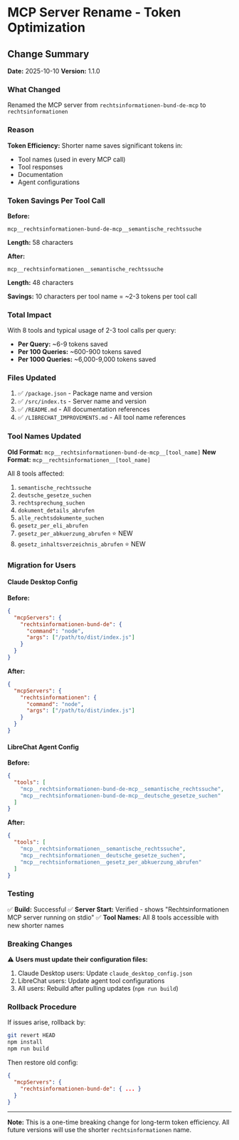 # MCP Server Rename - Token Optimization

## Change Summary

**Date:** 2025-10-10
**Version:** 1.1.0

### What Changed

Renamed the MCP server from `rechtsinformationen-bund-de-mcp` to `rechtsinformationen`

### Reason

**Token Efficiency:** Shorter name saves significant tokens in:
- Tool names (used in every MCP call)
- Tool responses
- Documentation
- Agent configurations

### Token Savings Per Tool Call

**Before:**
```
mcp__rechtsinformationen-bund-de-mcp__semantische_rechtssuche
```
**Length:** 58 characters

**After:**
```
mcp__rechtsinformationen__semantische_rechtssuche
```
**Length:** 48 characters

**Savings:** 10 characters per tool name = ~2-3 tokens per tool call

### Total Impact

With 8 tools and typical usage of 2-3 tool calls per query:

- **Per Query:** ~6-9 tokens saved
- **Per 100 Queries:** ~600-900 tokens saved
- **Per 1000 Queries:** ~6,000-9,000 tokens saved

### Files Updated

1. ✅ `/package.json` - Package name and version
2. ✅ `/src/index.ts` - Server name and version
3. ✅ `/README.md` - All documentation references
4. ✅ `/LIBRECHAT_IMPROVEMENTS.md` - All tool name references

### Tool Names Updated

**Old Format:** `mcp__rechtsinformationen-bund-de-mcp__[tool_name]`
**New Format:** `mcp__rechtsinformationen__[tool_name]`

All 8 tools affected:
1. `semantische_rechtssuche`
2. `deutsche_gesetze_suchen`
3. `rechtsprechung_suchen`
4. `dokument_details_abrufen`
5. `alle_rechtsdokumente_suchen`
6. `gesetz_per_eli_abrufen`
7. `gesetz_per_abkuerzung_abrufen` ⭐ NEW
8. `gesetz_inhaltsverzeichnis_abrufen` ⭐ NEW

### Migration for Users

#### Claude Desktop Config

**Before:**
```json
{
  "mcpServers": {
    "rechtsinformationen-bund-de": {
      "command": "node",
      "args": ["/path/to/dist/index.js"]
    }
  }
}
```

**After:**
```json
{
  "mcpServers": {
    "rechtsinformationen": {
      "command": "node",
      "args": ["/path/to/dist/index.js"]
    }
  }
}
```

#### LibreChat Agent Config

**Before:**
```json
{
  "tools": [
    "mcp__rechtsinformationen-bund-de-mcp__semantische_rechtssuche",
    "mcp__rechtsinformationen-bund-de-mcp__deutsche_gesetze_suchen"
  ]
}
```

**After:**
```json
{
  "tools": [
    "mcp__rechtsinformationen__semantische_rechtssuche",
    "mcp__rechtsinformationen__deutsche_gesetze_suchen",
    "mcp__rechtsinformationen__gesetz_per_abkuerzung_abrufen"
  ]
}
```

### Testing

✅ **Build:** Successful
✅ **Server Start:** Verified - shows "Rechtsinformationen MCP server running on stdio"
✅ **Tool Names:** All 8 tools accessible with new shorter names

### Breaking Changes

⚠️ **Users must update their configuration files:**

1. Claude Desktop users: Update `claude_desktop_config.json`
2. LibreChat users: Update agent tool configurations
3. All users: Rebuild after pulling updates (`npm run build`)

### Rollback Procedure

If issues arise, rollback by:

```bash
git revert HEAD
npm install
npm run build
```

Then restore old config:
```json
{
  "mcpServers": {
    "rechtsinformationen-bund-de": { ... }
  }
}
```

---

**Note:** This is a one-time breaking change for long-term token efficiency. All future versions will use the shorter `rechtsinformationen` name.
